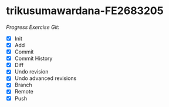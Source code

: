 # trikusumawardana-FE2683205
_Progress Exercise Git_:
- [X] Init
- [X] Add
- [X] Commit
- [X] Commit History
- [X] Diff
- [X] Undo revision
- [X] Undo advanced revisions
- [X] Branch
- [X] Remote
- [X] Push
